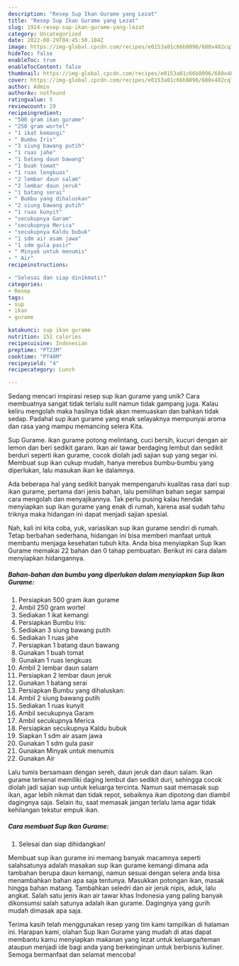 ```yaml
---
description: "Resep Sup Ikan Gurame yang Lezat"
title: "Resep Sup Ikan Gurame yang Lezat"
slug: 1924-resep-sup-ikan-gurame-yang-lezat
category: Uncategorized
date: 2022-08-29T04:45:50.184Z
image: https://img-global.cpcdn.com/recipes/e0153a01c66b8096/680x482cq70/sup-ikan-gurame-foto-resep-utama.jpg
hideToc: false
enableToc: true
enableTocContent: false
thumbnail: https://img-global.cpcdn.com/recipes/e0153a01c66b8096/680x482cq70/sup-ikan-gurame-foto-resep-utama.jpg
cover: https://img-global.cpcdn.com/recipes/e0153a01c66b8096/680x482cq70/sup-ikan-gurame-foto-resep-utama.jpg
author: Admin
authorAv: notfound
ratingvalue: 5
reviewcount: 19
recipeingredient:
- "500 gram ikan gurame"
- "250 gram wortel"
- "1 ikat kemangi"
- " Bumbu Iris"
- "3 siung bawang putih"
- "1 ruas jahe"
- "1 batang daun bawang"
- "1 buah tomat"
- "1 ruas lengkuas"
- "2 lembar daun salam"
- "2 lembar daun jeruk"
- "1 batang serai"
- " Bumbu yang dihaluskan"
- "2 siung bawang putih"
- "1 ruas kunyit"
- "secukupnya Garam"
- "secukupnya Merica"
- "secukupnya Kaldu bubuk"
- "1 sdm air asam jawa"
- "1 sdm gula pasir"
- " Minyak untuk menumis"
- " Air"
recipeinstructions:

- "Selesai dan siap dinikmati!"
categories:
- Resep
tags:
- sup
- ikan
- gurame

katakunci: sup ikan gurame 
nutrition: 151 calories
recipecuisine: Indonesian
preptime: "PT23M"
cooktime: "PT40M"
recipeyield: "4"
recipecategory: Lunch

---
```





Sedang mencari inspirasi resep sup ikan gurame yang unik? Cara membuatnya sangat tidak terlalu sulit namun tidak gampang juga. Kalau keliru mengolah maka hasilnya tidak akan memuaskan dan bahkan tidak sedap. Padahal sup ikan gurame yang enak selayaknya mempunyai aroma dan rasa yang mampu memancing selera Kita.





Sup Gurame. ikan gurame potong melintang, cuci bersih, kucuri dengan air lemon dan beri sedikit garam. Ikan air tawar berdaging lembut dan sedikit berduri seperti ikan gurame, cocok diolah jadi sajian sup yang segar ini. Membuat sup ikan cukup mudah, hanya merebus bumbu-bumbu yang diperlukan, lalu masukan ikan ke dalamnya.

Ada beberapa hal yang sedikit banyak mempengaruhi kualitas rasa dari sup ikan gurame, pertama dari jenis bahan, lalu pemilihan bahan segar sampai cara mengolah dan menyajikannya. Tak perlu pusing kalau hendak menyiapkan sup ikan gurame yang enak di rumah, karena asal sudah tahu triknya maka hidangan ini dapat menjadi sajian spesial.






Nah, kali ini kita coba, yuk, variasikan sup ikan gurame sendiri di rumah. Tetap berbahan sederhana, hidangan ini bisa memberi manfaat untuk membantu menjaga kesehatan tubuh kita. Anda bisa menyiapkan Sup Ikan Gurame memakai 22 bahan dan 0 tahap pembuatan. Berikut ini cara dalam menyiapkan hidangannya.

<!--inarticleads1-->

##### Bahan-bahan dan bumbu yang diperlukan dalam menyiapkan Sup Ikan Gurame:

1. Persiapkan 500 gram ikan gurame
1. Ambil 250 gram wortel
1. Sediakan 1 ikat kemangi
1. Persiapkan  Bumbu Iris:
1. Sediakan 3 siung bawang putih
1. Sediakan 1 ruas jahe
1. Persiapkan 1 batang daun bawang
1. Gunakan 1 buah tomat
1. Gunakan 1 ruas lengkuas
1. Ambil 2 lembar daun salam
1. Persiapkan 2 lembar daun jeruk
1. Gunakan 1 batang serai
1. Persiapkan  Bumbu yang dihaluskan:
1. Ambil 2 siung bawang putih
1. Sediakan 1 ruas kunyit
1. Ambil secukupnya Garam
1. Ambil secukupnya Merica
1. Persiapkan secukupnya Kaldu bubuk
1. Siapkan 1 sdm air asam jawa
1. Gunakan 1 sdm gula pasir
1. Gunakan  Minyak untuk menumis
1. Gunakan  Air


Lalu tumis bersamaan dengan sereh, daun jeruk dan daun salam. Ikan gurame terkenal memiliki daging lembut dan sedikit duri, sehingga cocok diolah jadi sajian sup untuk keluarga tercinta. Namun saat memasak sup ikan, agar lebih nikmat dan tidak repot, sebaiknya ikan dipotong dan diambil dagingnya saja. Selain itu, saat memasak jangan terlalu lama agar tidak kehilangan tekstur empuk ikan. 

<!--inarticleads2-->

##### Cara membuat Sup Ikan Gurame:


1. Selesai dan siap dihidangkan!

Membuat sup ikan gurame ini memang banyak macamnya seperti salahsatunya adalah masakan sup ikan gurame kemangi dimana ada tambahan berupa daun kemangi, namun sesuai dengan selera anda bisa menambahkan bahan apa saja tentunya. Masukkan potongan ikan, masak hingga bahan matang. Tambahkan seledri dan air jeruk nipis, aduk, lalu angkat. Salah satu jenis ikan air tawar khas Indonesia yang paling banyak dikonsumsi salah satunya adalah ikan gurame. Dagingnya yang gurih mudah dimasak apa saja. 

Terima kasih telah menggunakan resep yang tim kami tampilkan di halaman ini. Harapan kami, olahan Sup Ikan Gurame yang mudah di atas dapat membantu kamu menyiapkan makanan yang lezat untuk keluarga/teman ataupun menjadi ide bagi anda yang berkeinginan untuk berbisnis kuliner. Semoga bermanfaat dan selamat mencoba!
